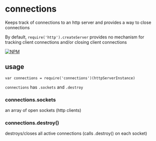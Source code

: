 # connections

Keeps track of connections to an http server and provides a way to close connections

By default, `require('http').createServer` provides no mechanism for tracking client connections and/or closing client connections

[![NPM](https://nodei.co/npm/connections.png)](https://nodei.co/npm/connections/)

## usage

```
var connections = require('connections')(httpServerInstance)
```

`connections` has `.sockets` and `.destroy`

### connections.sockets

an array of open sockets (http clients)

### connections.destroy()

destroys/closes all active connections (calls .destroy() on each socket)
